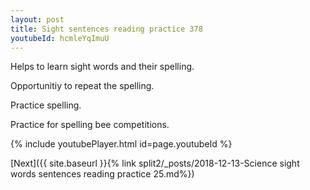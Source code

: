 ```yaml
---
layout: post
title: Sight sentences reading practice 378
youtubeId: hcmleYqImuU
---
```

 
 
Helps to learn sight words and their spelling.

Opportunitiy to repeat the spelling. 

Practice spelling. 
 
Practice for spelling bee competitions. 
 
{% include youtubePlayer.html id=page.youtubeId %}
 
 

[Next]({{ site.baseurl }}{% link  split2/_posts/2018-12-13-Science sight words sentences reading practice 25.md%})
 
